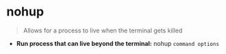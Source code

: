 # nohup
> Allows for a process to live when the terminal gets killed
- **Run process that can live beyond the terminal:**
nohup `command options`

